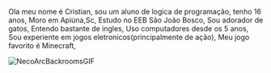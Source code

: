 Ola meu nome é Cristian, sou um aluno de logica de programação, tenho 16 anos,
Moro em Apiúna,Sc,
Estudo no EEB São João Bosco,
Sou adorador de gatos,
Entendo bastante de ingles,
Uso computadores desde os 5 anos,
Sou experiente em jogos eletronicos(principalmente de ação),
Meu jogo favorito é Minecraft,


![NecoArcBackroomsGIF](https://github.com/CristianUller/CristianUller/assets/166440161/c851080e-7822-4ae1-91c8-54e29e8b9891)



